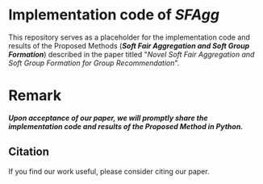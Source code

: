 # Implementation code of ***SFAgg***

This repository serves as a placeholder for the implementation code and results of the Proposed Methods (***Soft Fair Aggregation and Soft Group Formation***) described in the paper titled "*Novel Soft Fair Aggregation and Soft Group Formation for Group Recommendation*".

# Remark
***Upon acceptance of our paper, we will promptly share the implementation code and results of the Proposed Method in Python.***
    
## Citation
If you find our work useful, please consider citing our paper.

